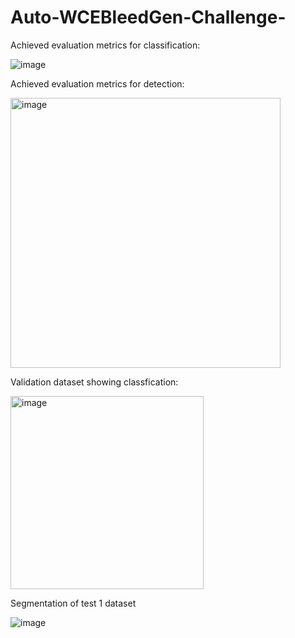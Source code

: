 # Auto-WCEBleedGen-Challenge-

Achieved evaluation metrics for classification:




![image](https://github.com/hritika1025/Auto-WCEBleedGen-Challenge-/assets/85786570/0d2c3c19-fc18-4d87-bf9c-8d8219084862)





Achieved evaluation metrics for detection:






<img width="432" alt="image" src="https://github.com/hritika1025/Auto-WCEBleedGen-Challenge-/assets/85919546/b40ec6ab-1f3e-478b-b7e2-e3c4e9bca743">






Validation dataset showing classfication:







<img width="309" alt="image" src="https://github.com/hritika1025/Auto-WCEBleedGen-Challenge-/assets/85919546/e9f16f2d-8c2e-4a00-a4b5-90eee205324d">









Segmentation of test 1 dataset



![image](https://github.com/hritika1025/Auto-WCEBleedGen-Challenge-/assets/85786570/66c0d6f4-a109-4144-9fba-8558f57d8060)
